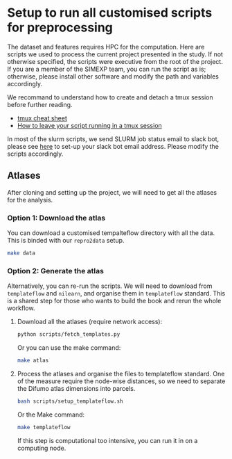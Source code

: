# Setup to run all customised scripts for preprocessing 

The dataset and features requires HPC for the computation. 
Here are scripts we used to process the current project presented in the study.
If not otherwise specified, the scripts were executive from the root of the project.
If you are a member of the SIMEXP team, you can run the script as is;
otherwise, please install other software and modify the path and variables accordingly. 

We recommand to understand how to create and detach a tmux session before further reading.

- [tmux cheat sheet](https://tmuxcheatsheet.com/)
- [How to leave your script running in a tmux session](https://stackoverflow.com/questions/25331471/tmux-detach-while-running-script)

In most of the slurm scripts, we send SLURM job status email to slack bot, 
please see 
[here](https://simexp-documentation.readthedocs.io/en/latest/alliance_canada/hpc.html?highlight=slack#slurm-notifications-on-slack) 
to set-up your slack bot email address. 
Please modify the scripts accordingly.

## Atlases

After cloning and setting up the project, we will need to get all the atlases for the analysis.


### Option 1: Download the atlas

You can download a customised tempalteflow directory with all the data.
This is binded with our `repro2data` setup.

```bash
make data
```

### Option 2: Generate the atlas

Alternatively, you can re-run the scripts.
We will need to download from `templateflow` and `nilearn`, and organise them in `templateflow` standard.
This is a shared step for those who wants to build the book and rerun the whole workflow.

1. Download all the atlases (require network access):

    ```bash
    python scripts/fetch_templates.py
    ```
    Or you can use the make command:
    
    ```bash
    make atlas
    ```

2. Process the atlases and organise the files to templateflow standard.
    One of the measure require the node-wise distances, so we need to separate the Difumo atlas dimensions into parcels.

    ```bash
    bash scripts/setup_templateflow.sh
    ```
    Or the Make command:
    
    ```bash
    make templateflow
    ```
    If this step is computational too intensive, you can run it in on a computing node.

